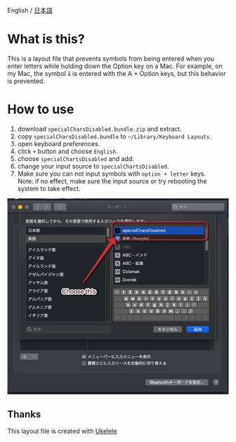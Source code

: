 English / [日本語](./README.ja.md)

# What is this?
This is a layout file that prevents symbols from being entered when you enter letters while holding down the Option key on a Mac.
For example, on my Mac, the symbol `å` is entered with the A + Option keys, but this behavior is prevented.

# How to use
1. download `specialCharsDisabled.bundle.zip` and extract.
2. copy `specialCharsDisabled.bundle` to `~/Library/Keyboard Layouts`.
2. open keyboard preferences.
3. click `+` button and choose `English`.
4. choose `specialChartsDisabled` and add.
5. change your input source to `specialChartsDisabled`.
6. Make sure you can not input symbols with `option + letter` keys.  
Note: if no effect, make sure the input source or try rebooting the system to take effect.

![screenshot](https://github.com/nemolize/disable-alt-symbols-in-mac/blob/master/screenshot.png?raw=true)

## Thanks
This layout file is created with [Ukelele](http://software.sil.org/ukelele/)